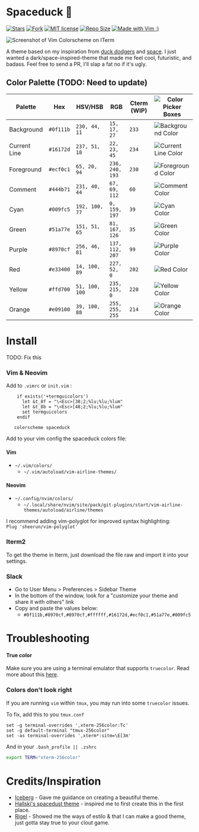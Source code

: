 # Spaceduck 🚀

[![Stars](https://img.shields.io/github/stars/pineapplegiant/spaceduck-theme?style=social)](https://img.shields.io/github/stars/pineapplegiant/spaceduck-theme?style=social)
[![Fork](https://img.shields.io/github/forks/pineapplegiant/spaceduck-theme?style=social)](https://img.shields.io/github/forks/pineapplegiant/spaceduck-theme?style=social)
[![MIT license](http://img.shields.io/badge/license-MIT-brightgreen.svg)](http://opensource.org/licenses/MIT)
[![Repo Size](https://img.shields.io/github/repo-size/pineapplegiant/spaceduck-theme)](https://img.shields.io/github/repo-size/pineapplegiant/spaceduck-theme)
[![Made with Vim :)](https://img.shields.io/badge/madewith-vim%E2%9D%A4%EF%B8%8F-red)](https://img.shields.io/badge/madewith-vim%E2%9D%A4%EF%B8%8F-red)

<img src="https://raw.githubusercontent.com/pineapplegiant/spaceduck-theme/master/img/screenshot.png" alt="Screenshot of Vim Colorscheme on ITerm">

A theme based on my inspiration from [duck dodgers](https://m.media-amazon.com/images/M/MV5BNDY2YjgyZGMtMWY2Zi00ZmQ5LTg0YjgtNjYyMGNkMTMzNWU1XkEyXkFqcGdeQXVyMzM4NjcxOTc@._V1_.jpg) and [space](http://www.reactiongifs.com/r/2011/09/mind_blown.gif). I just wanted a dark/space-inspired-theme that made me feel cool, futuristic, and badass. Feel free to send a PR, I'll slap a fat no if it's ugly.

## Color Palette (TODO: Need to update)

| Palette      | Hex       | HSV/HSB        | RGB             | Cterm (WIP) | ![Color Picker Boxes](https://github.com/pineapplegiant/spaceduck-theme/blob/master/img/eyedropper.png)   |
| ------------ | --------- | -------------- | --------------- | ----------- | --------------------------------------------------------------------------------------------------------- |
| Background   | `#0f111b` | `230, 44, 11`  | `15, 17, 27`    | `233`       | ![Background Color](https://github.com/pineapplegiant/spaceduck-theme/blob/master/img/background.png)     |
| Current Line | `#16172d` | `237, 51, 18`  | `22, 23, 45`    | `234`       | ![Current Line Color](https://github.com/pineapplegiant/spaceduck-theme/blob/master/img/current-line.png) |
| Foreground   | `#ecf0c1` | `65, 20, 94`   | `236, 240, 193` | `230`       | ![Foreground Color](https://github.com/pineapplegiant/spaceduck-theme/blob/master/img/foreground.png)     |
| Comment      | `#444b71` | `231, 40, 44`  | `67, 69, 112`   | `60`        | ![Comment Color](https://github.com/pineapplegiant/spaceduck-theme/blob/master/img/comment.png)           |
| Cyan         | `#009fc5` | `192, 100, 77` | `0, 159, 197`   | `39`        | ![Cyan Color](https://github.com/pineapplegiant/spaceduck-theme/blob/master/img/cyan.png)                 |
| Green        | `#51a77e` | `151, 51, 65`  | `81, 167, 126`  | `35`        | ![Green Color](https://github.com/pineapplegiant/spaceduck-theme/blob/master/img/green.png)               |
| Purple       | `#8970cf` | `256, 46, 81`  | `137, 112, 207` | `99`        | ![Purple Color](https://github.com/pineapplegiant/spaceduck-theme/blob/master/img/purple.png)             |
| Red          | `#e33400` | `14, 100, 89`  | `227, 52, 0`    | `202`       | ![Red Color](https://github.com/pineapplegiant/spaceduck-theme/blob/master/img/red.png)                   |
| Yellow       | `#ffd700` | `51, 100, 100` | `235, 215, 0`   | `220`       | ![Yellow Color](https://github.com/pineapplegiant/spaceduck-theme/blob/master/img/yellow.png)             |
| Orange       | `#e09100` | `39, 100, 88`  | `255, 255, 255` | `214`       | ![Orange Color](https://github.com/pineapplegiant/spaceduck-theme/blob/master/img/orange.png)             |

# Install

TODO: Fix this

### Vim & Neovim

Add to `.vimrc` or `init.vim` :

```
    if exists('+termguicolors')
      let &t_8f = "\<Esc>[38;2;%lu;%lu;%lum"
      let &t_8b = "\<Esc>[48;2;%lu;%lu;%lum"
      set termguicolors
    endif

   colorscheme spaceduck
```

Add to your vim config the spaceduck colors file:

#### Vim

- `~/.vim/colors/`
  - `~/.vim/autoload/vim-airline-themes/`

#### Neovim

- `~/.config/nvim/colors/`
  - `~/.local/share/nvim/site/pack/git-plugins/start/vim-airline-themes/autoload/airline/themes`

I recommend adding vim-polyglot for improved syntax highlighting:  
`Plug 'sheerun/vim-polyglot'`

### Iterm2

To get the theme in Iterm, just download the file raw and import it into your settings.

### Slack

- Go to User Menu > Preferences > Sidebar Theme
- In the bottom of the window, look for a "customize your theme and share it with others" link
- Copy and paste the values below:
  - `#0f111b,#8970cf,#8970cf,#ffffff,#16172d,#ecf0c1,#51a77e,#009fc5`

# Troubleshooting

#### True color

Make sure you are using a terminal emulator that supports `truecolor`. Read more about this [here](https://gist.github.com/XVilka/8346728).

### Colors don't look right

If you are running `vim` within `tmux`, you may run into some `truecolor` issues.

To fix, add this to you `tmux.conf`

```tmux
set -g terminal-overrides ',xterm-256color:Tc'
set -g default-terminal "tmux-256color"
set -as terminal-overrides ',xterm*:sitm=\E[3m'
```

And in your `.bash_profile || .zshrc`

```bash
export TERM="xterm-256color"
```

# Credits/Inspiration

- [Iceberg](https://cocopon.github.io/iceberg.vim/) - Gave me guidance on creating a beautiful theme.
- [Hallski's spacedust theme](https://github.com/hallski/spacedust-theme) - inspired me to first create this in the first place.
- [Rigel](https://github.com/Rigellute/rigel) - Showed me the ways of estilo & that I can make a good theme, just gotta stay true to your clout game.
